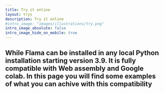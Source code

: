 ```yaml
---
title: Try it online 
layout: trys
description: Try it online
#intro_image: "images/illustrations/try.png"
intro_image_absolute: false
intro_image_hide_on_mobile: true
---
```


## While Flama can be installed in any local Python installation starting version 3.9. It is fully compatible with Web assembly and Google colab. In this page you will find some examples of what you can achive with this compatibility
